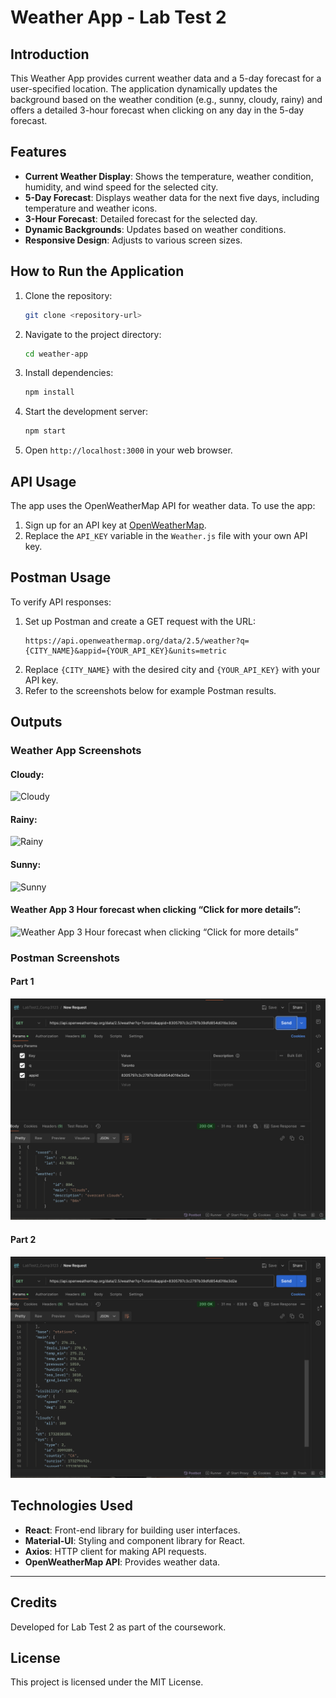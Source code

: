
# Weather App - Lab Test 2

## Introduction
This Weather App provides current weather data and a 5-day forecast for a user-specified location. The application dynamically updates the background based on the weather condition (e.g., sunny, cloudy, rainy) and offers a detailed 3-hour forecast when clicking on any day in the 5-day forecast.

## Features
- **Current Weather Display**: Shows the temperature, weather condition, humidity, and wind speed for the selected city.
- **5-Day Forecast**: Displays weather data for the next five days, including temperature and weather icons.
- **3-Hour Forecast**: Detailed forecast for the selected day.
- **Dynamic Backgrounds**: Updates based on weather conditions.
- **Responsive Design**: Adjusts to various screen sizes.

## How to Run the Application
1. Clone the repository:
   ```bash
   git clone <repository-url>
   ```
2. Navigate to the project directory:
   ```bash
   cd weather-app
   ```
3. Install dependencies:
   ```bash
   npm install
   ```
4. Start the development server:
   ```bash
   npm start
   ```
5. Open `http://localhost:3000` in your web browser.

## API Usage
The app uses the OpenWeatherMap API for weather data. To use the app:
1. Sign up for an API key at [OpenWeatherMap](https://openweathermap.org/).
2. Replace the `API_KEY` variable in the `Weather.js` file with your own API key.

## Postman Usage
To verify API responses:
1. Set up Postman and create a GET request with the URL:
   ```
   https://api.openweathermap.org/data/2.5/weather?q={CITY_NAME}&appid={YOUR_API_KEY}&units=metric
   ```
2. Replace `{CITY_NAME}` with the desired city and `{YOUR_API_KEY}` with your API key.
3. Refer to the screenshots below for example Postman results.

## Outputs

### Weather App Screenshots 
#### Cloudy:
![Cloudy](./public/cloudy_output.png)

#### Rainy:
![Rainy](./public/rainy_output.png)

#### Sunny:
![Sunny](./public/sunny_output.png)

#### Weather App 3 Hour forecast when clicking “Click for more details”:
![Weather App 3 Hour forecast when clicking “Click for more details”](./public/3.png)

### Postman Screenshots
#### Part 1
![Postman Part 1](./public/Postman_Part1.png)

#### Part 2
![Postman Part 2](./public/Postman_Part2.png)

## Technologies Used

- **React**: Front-end library for building user interfaces.
- **Material-UI**: Styling and component library for React.
- **Axios**: HTTP client for making API requests.
- **OpenWeatherMap API**: Provides weather data.


---

## Credits
Developed for Lab Test 2 as part of the coursework.

## License
This project is licensed under the MIT License.
